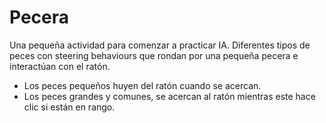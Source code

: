 # Pecera
Una pequeña actividad para comenzar a practicar IA.
Diferentes tipos de peces con steering behaviours que rondan por una pequeña pecera e interactúan con el ratón.
  - Los peces pequeños huyen del ratón cuando se acercan.
  - Los peces grandes y comunes, se acercan al ratón mientras este hace clic si están en rango.
